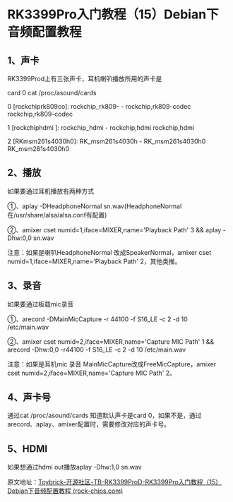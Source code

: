 # **RK3399Pro入门教程（15）Debian下音频配置教程**



## 1、声卡

RK3399Prod上有三张声卡，耳机喇叭播放所用的声卡是 

card 0 cat /proc/asound/cards 

0 [rockchiprk809co]: rockchip_rk809- - rockchip,rk809-codec               rockchip,rk809-codec 

1 [rockchiphdmi  ]: rockchip_hdmi - rockchip,hdmi                                 rockchip,hdmi 

2 [RKmsm261s4030h0]: RK_msm261s4030h - RK_msm261s4030h0   RK_msm261s4030h0  



## 2、播放

如果要通过耳机播放有两种方式 

①、aplay -DHeadphoneNormal sn.wav(HeadphoneNormal 在/usr/share/alsa/alsa.conf有配置)

②、amixer cset numid=1,iface=MIXER,name='Playback Path' 3 && aplay -Dhw:0,0 sn.wav 

注意：如果是喇叭HeadphoneNormal 改成SpeakerNormal，amixer cset numid=1,iface=MIXER,name='Playback Path' 2，其他类推。 



## 3、录音

如果要通过板载mic录音 

①、arecord -DMainMicCapture -r 44100 -f S16_LE -c 2 -d 10 /etc/main.wav

②、amixer cset numid=2,iface=MIXER,name='Capture MIC Path' 1 && arecord -Dhw:0,0 -r44100 -f S16_LE -c 2 -d 10 /etc/main.wav 

注意：如果是耳机mic 录音 MainMicCapture改成FreeMicCapture，amixer cset numid=2,iface=MIXER,name='Capture MIC Path' 2。



## 4、声卡号

通过cat /proc/asound/cards 知道默认声卡是card 0，如果不是，通过arecord、aplay、amixer配置时，需要修改对应的声卡号。



## 5、HDMI

如果想通过hdmi out播放aplay -Dhw:1,0 sn.wav 

原文地址：[Toybrick-开源社区-TB-RK3399ProD-RK3399Pro入门教程（15）Debian下音频配置教程 (rock-chips.com)](https://t.rock-chips.com/forum.php?mod=viewthread&tid=2589&highlight=RK3399Pro入门教程)